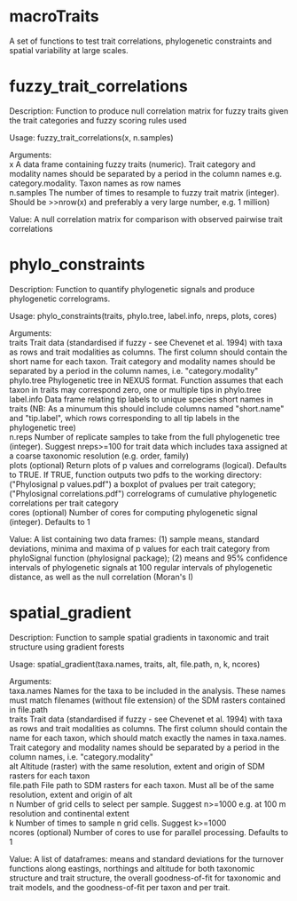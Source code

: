 # macroTraits
A set of functions to test trait correlations, phylogenetic constraints and spatial variability at large scales.

# fuzzy_trait_correlations

Description:
Function to produce null correlation matrix for fuzzy traits given the trait categories and fuzzy scoring rules used

Usage:
fuzzy_trait_correlations(x, n.samples)

Arguments:<br/>
x         A data frame containing fuzzy traits (numeric). Trait category and modality names should be separated by a period in the column names e.g. category.modality. Taxon names as row names<br/>
n.samples The number of times to resample to fuzzy trait matrix (integer). Should be >>nrow(x) and preferably a very large number, e.g. 1 million)

Value:
A null correlation matrix for comparison with observed pairwise trait correlations

# phylo_constraints

Description:
Function to quantify phylogenetic signals and produce phylogenetic correlograms.

Usage:
phylo_constraints(traits, phylo.tree, label.info, nreps, plots, cores)

Arguments:<br/>
traits      Trait data (standardised if fuzzy - see Chevenet et al. 1994) with taxa as rows and trait modalities as columns. The first column should contain the short name for each taxon. Trait category and modality names should be separated by a period in the column names, i.e. "category.modality"<br/>
phylo.tree  Phylogenetic tree in NEXUS format. Function assumes that each taxon in traits may correspond zero, one or multiple tips in phylo.tree<br/>
label.info  Data frame relating tip labels to unique species short names in traits (NB: As a minumum this should include columns named "short.name" and "tip.label", which rows corresponding to all tip labels in the phylogenetic tree)<br/>
n.reps      Number of replicate samples to take from the full phylogenetic tree (integer). Suggest nreps>=100 for trait data which includes taxa assigned at a coarse taxonomic resolution (e.g. order, family)<br/>
plots       (optional) Return plots of p values and correlograms (logical). Defaults to TRUE. If TRUE, function outputs two pdfs to the working directory: ("Phylosignal p values.pdf") a boxplot of pvalues per trait category; ("Phylosignal correlations.pdf") correlograms of cumulative phylogenetic correlations per trait category<br/>
cores       (optional) Number of cores for computing phylogenetic signal (integer). Defaults to 1<br/>

Value:
A list containing two data frames: (1) sample means, standard deviations, minima and maxima of p values for each trait category from phyloSignal function (phylosignal package); (2) means and 95% confidence intervals of phylogenetic signals at 100 regular intervals of phylogenetic distance, as well as the null correlation (Moran's I)

# spatial_gradient

Description:
Function to sample spatial gradients in taxonomic and trait structure using gradient forests

Usage:
spatial_gradient(taxa.names, traits, alt, file.path, n, k, ncores)

Arguments:<br/>
taxa.names    Names for the taxa to be included in the analysis. These names must match filenames (without file extension) of the SDM rasters contained in file.path<br/>
traits        Trait data (standardised if fuzzy - see Chevenet et al. 1994) with taxa as rows and trait modalities as columns. The first column should contain the name for each taxon, which should match exactly the names in taxa.names. Trait category and modality names should be separated by a period in the column names, i.e. "category.modality"<br/>
alt           Altitude (raster) with the same resolution, extent and origin of SDM rasters for each taxon<br/>
file.path     File path to SDM rasters for each taxon. Must all be of the same resolution, extent and origin of alt<br/>
n             Number of grid cells to select per sample. Suggest n>=1000 e.g. at 100 m resolution and continental extent<br/>
k             Number of times to sample n grid cells. Suggest k>=1000<br/>
ncores        (optional) Number of cores to use for parallel processing. Defaults to 1

Value:
A list of dataframes: means and standard deviations for the turnover functions along eastings, northings and altitude for both taxonomic structure and trait structure, the overall goodness-of-fit for taxonomic and trait models, and the goodness-of-fit per taxon and per trait.
